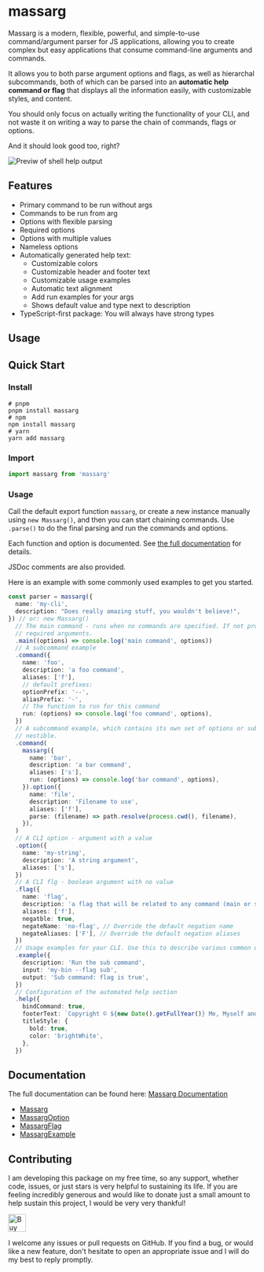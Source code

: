 # massarg

Massarg is a modern, flexible, powerful, and simple-to-use command/argument parser for JS
applications, allowing you to create complex but easy applications that consume command-line
arguments and commands.

It allows you to both parse argument options and flags, as well as hierarchal subcommands, both of
which can be parsed into an **automatic help command or flag** that displays all the information
easily, with customizable styles, and content.

You should only focus on actually writing the functionality of your CLI, and not waste it on writing
a way to parse the chain of commands, flags or options.

And it should look good too, right?

![Previw of shell help output](https://github.com/chenasraf/massarg/assets/167217/37dc8d4f-8e14-4040-9986-1d3113314731)


## Features

- Primary command to be run without args
- Commands to be run from arg
- Options with flexible parsing
- Required options
- Options with multiple values
- Nameless options
- Automatically generated help text:
  - Customizable colors
  - Customizable header and footer text
  - Customizable usage examples
  - Automatic text alignment
  - Add run examples for your args
  - Shows default value and type next to description
- TypeScript-first package: You will always have strong types

## Usage

## Quick Start

### Install

```shell
# pnpm
pnpm install massarg
# npm
npm install massarg
# yarn
yarn add massarg
```

### Import

```ts
import massarg from 'massarg'
```

### Usage

Call the default export function `massarg`, or create a new instance manually using `new Massarg()`,
and then you can start chaining commands. Use `.parse()` to do the final parsing and run the
commands and options.

Each function and option is documented. See
[the full documentation](https://chenasraf.github.io/massarg) for details.

JSDoc comments are also provided.

Here is an example with some commonly used examples to get you started.

```ts
const parser = massarg({
  name: 'my-cli',
  description: "Does really amazing stuff, you wouldn't believe!",
}) // or: new Massarg()
  // The main command - runs when no commands are specified. If not provided, an error is thrown for
  // required arguments.
  .main((options) => console.log('main command', options))
  // A subcommand example
  .command({
    name: 'foo',
    description: 'a foo command',
    aliases: ['f'],
    // default prefixes:
    optionPrefix: '--',
    aliasPrefix: '-',
    // The function to run for this command
    run: (options) => console.log('foo command', options),
  })
  // A subcommand example, which contains its own set of options or sub commands. This is infinitely
  // nestible.
  .command(
    massarg({
      name: 'bar',
      description: 'a bar command',
      aliases: ['s'],
      run: (options) => console.log('bar command', options),
    }).option({
      name: 'file',
      description: 'Filename to use',
      aliases: ['f'],
      parse: (filename) => path.resolve(process.cwd(), filename),
    }),
  )
  // A CLI option - argument with a value
  .option({
    name: 'my-string',
    description: 'A string argument',
    aliases: ['s'],
  })
  // A CLI flg - boolean argument with no value
  .flag({
    name: 'flag',
    description: 'a flag that will be related to any command (main or sub)',
    aliases: ['f'],
    negatble: true,
    negateName: 'no-flag', // Override the default negation name
    negateAliases: ['F'], // Override the default negation aliases
  })
  // Usage examples for your CLI. Use this to describe various common usages or quirks.
  .example({
    description: 'Run the sub command',
    input: 'my-bin --flag sub',
    output: 'Sub command: flag is true',
  })
  // Configuration of the automated help section
  .help({
    bindCommand: true,
    footerText: `Copyright © ${new Date().getFullYear()} Me, Myself and I`,
    titleStyle: {
      bold: true,
      color: 'brightWhite',
    },
  })
```

## Documentation

The full documentation can be found here:
[Massarg Documentation](https://chenasraf.github.io/massarg)

- [Massarg](https://chenasraf.github.io/massarg/docs/api/classes/massarg.Massarg)
- [MassargOption](https://chenasraf.github.io/massarg/docs/api/classes/option.MassargOption)
- [MassargFlag](https://chenasraf.github.io/massarg/docs/api/classes/option.MassargFlag)
- [MassargExample](https://chenasraf.github.io/massarg/docs/api/classes/example.MassargExample)

## Contributing

I am developing this package on my free time, so any support, whether code, issues, or just stars is
very helpful to sustaining its life. If you are feeling incredibly generous and would like to donate
just a small amount to help sustain this project, I would be very very thankful!

<a href="https://ko-fi.com/casraf" target="_blank">
  <img height="36"
    src="https://cdn.ko-fi.com/cdn/kofi1.png?v=3"
    alt="Buy Me a Coffee at ko-fi.com" />
</a>

I welcome any issues or pull requests on GitHub. If you find a bug, or would like a new feature,
don't hesitate to open an appropriate issue and I will do my best to reply promptly.
